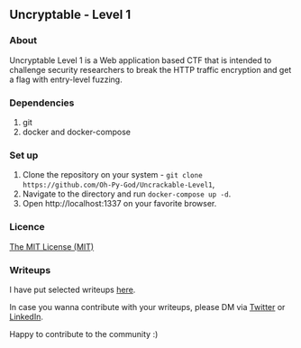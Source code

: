 ## Uncryptable - Level 1

### About
Uncryptable Level 1 is a Web application based CTF that is intended to challenge security researchers to break the HTTP traffic encryption and get a flag with entry-level fuzzing.

### Dependencies
1. git
2. docker and docker-compose

### Set up
1. Clone the repository on your system - `git clone https://github.com/Oh-Py-God/Uncrackable-Level1`,
2. Navigate to the directory and run `docker-compose up -d`.
3. Open http://localhost:1337 on your favorite browser.

### Licence
[The MIT License (MIT)](https://github.com/Oh-Py-God/Uncryptable-Level1/blob/main/license.txt)

### Writeups
I have put selected writeups [here](https://github.com/Oh-Py-God/Uncryptable-Level1/tree/main/Writeups). 

In case you wanna contribute with your writeups, please DM via [Twitter](https://twitter.com/v18h4vd) or [LinkedIn](https://www.linkedin.com/in/vibhavd/).

Happy to contribute to the community :)